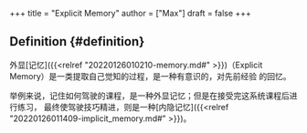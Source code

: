 +++
title = "Explicit Memory"
author = ["Max"]
draft = false
+++

## Definition {#definition}

外显[记忆]({{<relref "20220126010210-memory.md#" >}})（Explicit Memory）是一类提取自己觉知的过程，是一种有意识的，对先前经验
的回忆。

举例来说，记住如何驾驶的课程，是一种外显记忆；但是在接受完这系统课程后进行练习，
最终使驾驶技巧精进，则是一种[内隐记忆]({{<relref "20220126011409-implicit_memory.md#" >}})。